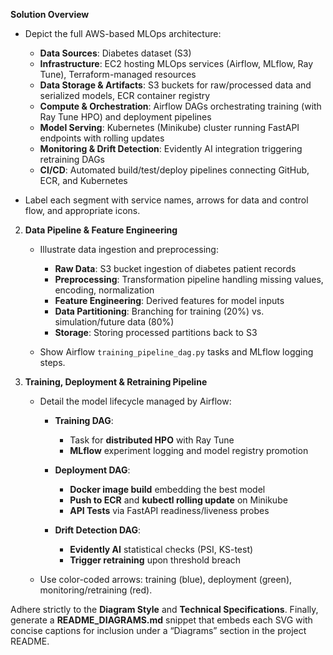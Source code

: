 **Solution Overview**

   * Depict the full AWS-based MLOps architecture:

     * **Data Sources**: Diabetes dataset (S3)
     * **Infrastructure**: EC2 hosting MLOps services (Airflow, MLflow, Ray Tune), Terraform-managed resources
     * **Data Storage & Artifacts**: S3 buckets for raw/processed data and serialized models, ECR container registry
     * **Compute & Orchestration**: Airflow DAGs orchestrating training (with Ray Tune HPO) and deployment pipelines
     * **Model Serving**: Kubernetes (Minikube) cluster running FastAPI endpoints with rolling updates
     * **Monitoring & Drift Detection**: Evidently AI integration triggering retraining DAGs
     * **CI/CD**: Automated build/test/deploy pipelines connecting GitHub, ECR, and Kubernetes
   * Label each segment with service names, arrows for data and control flow, and appropriate icons.

2. **Data Pipeline & Feature Engineering**

   * Illustrate data ingestion and preprocessing:

     * **Raw Data**: S3 bucket ingestion of diabetes patient records
     * **Preprocessing**: Transformation pipeline handling missing values, encoding, normalization
     * **Feature Engineering**: Derived features for model inputs
     * **Data Partitioning**: Branching for training (20%) vs. simulation/future data (80%)
     * **Storage**: Storing processed partitions back to S3
   * Show Airflow `training_pipeline_dag.py` tasks and MLflow logging steps.

3. **Training, Deployment & Retraining Pipeline**

   * Detail the model lifecycle managed by Airflow:

     * **Training DAG**:

       * Task for **distributed HPO** with Ray Tune
       * **MLflow** experiment logging and model registry promotion
     * **Deployment DAG**:

       * **Docker image build** embedding the best model
       * **Push to ECR** and **kubectl rolling update** on Minikube
       * **API Tests** via FastAPI readiness/liveness probes
     * **Drift Detection DAG**:

       * **Evidently AI** statistical checks (PSI, KS-test)
       * **Trigger retraining** upon threshold breach
   * Use color-coded arrows: training (blue), deployment (green), monitoring/retraining (red).

Adhere strictly to the **Diagram Style** and **Technical Specifications**. Finally, generate a **README\_DIAGRAMS.md** snippet that embeds each SVG with concise captions for inclusion under a “Diagrams” section in the project README.

